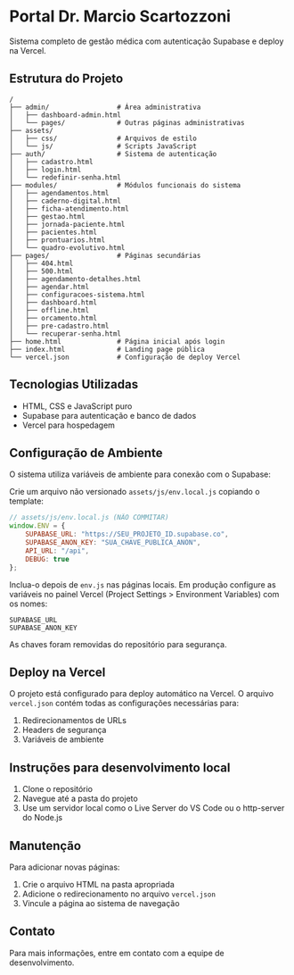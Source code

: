 # Portal Dr. Marcio Scartozzoni

Sistema completo de gestão médica com autenticação Supabase e deploy na Vercel.

## Estrutura do Projeto

```
/
├── admin/                 # Área administrativa 
│   ├── dashboard-admin.html
│   └── pages/             # Outras páginas administrativas
├── assets/
│   ├── css/               # Arquivos de estilo
│   └── js/                # Scripts JavaScript
├── auth/                  # Sistema de autenticação
│   ├── cadastro.html
│   ├── login.html
│   └── redefinir-senha.html
├── modules/               # Módulos funcionais do sistema
│   ├── agendamentos.html
│   ├── caderno-digital.html
│   ├── ficha-atendimento.html
│   ├── gestao.html
│   ├── jornada-paciente.html
│   ├── pacientes.html
│   ├── prontuarios.html
│   └── quadro-evolutivo.html
├── pages/                 # Páginas secundárias
│   ├── 404.html
│   ├── 500.html
│   ├── agendamento-detalhes.html
│   ├── agendar.html
│   ├── configuracoes-sistema.html
│   ├── dashboard.html
│   ├── offline.html
│   ├── orcamento.html
│   ├── pre-cadastro.html
│   └── recuperar-senha.html
├── home.html              # Página inicial após login
├── index.html             # Landing page pública
└── vercel.json            # Configuração de deploy Vercel
```

## Tecnologias Utilizadas

- HTML, CSS e JavaScript puro
- Supabase para autenticação e banco de dados
- Vercel para hospedagem

## Configuração de Ambiente

O sistema utiliza variáveis de ambiente para conexão com o Supabase:

Crie um arquivo não versionado `assets/js/env.local.js` copiando o template:

```javascript
// assets/js/env.local.js (NÃO COMMITAR)
window.ENV = {
    SUPABASE_URL: "https://SEU_PROJETO_ID.supabase.co",
    SUPABASE_ANON_KEY: "SUA_CHAVE_PUBLICA_ANON",
    API_URL: "/api",
    DEBUG: true
};
```

Inclua-o depois de `env.js` nas páginas locais. Em produção configure as variáveis no painel Vercel (Project Settings > Environment Variables) com os nomes:

```
SUPABASE_URL
SUPABASE_ANON_KEY
```

As chaves foram removidas do repositório para segurança.

## Deploy na Vercel

O projeto está configurado para deploy automático na Vercel. O arquivo `vercel.json` contém todas as configurações necessárias para:

1. Redirecionamentos de URLs
2. Headers de segurança
3. Variáveis de ambiente

## Instruções para desenvolvimento local

1. Clone o repositório
2. Navegue até a pasta do projeto
3. Use um servidor local como o Live Server do VS Code ou o http-server do Node.js

## Manutenção

Para adicionar novas páginas:
1. Crie o arquivo HTML na pasta apropriada
2. Adicione o redirecionamento no arquivo `vercel.json`
3. Vincule a página ao sistema de navegação

## Contato

Para mais informações, entre em contato com a equipe de desenvolvimento.
